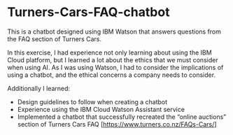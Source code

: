 # Turners-Cars-FAQ-chatbot
This is a chatbot designed using IBM Watson that answers questions from the FAQ section of Turners Cars.

In this exercise, I had experience not only learning about using the IBM Cloud platform, but I learned a lot about the ethics that we must consider when using AI. As I was using Watson, I had to consider the implications of using a chatbot, and the ethical concerns a company needs to consider.

Additionally I learned:
 - Design guidelines to follow when creating a chatbot
 - Experience using the IBM Cloud Watson Assistant service
 - Implemented a chatbot that successfully recreated the “online auctions” section of Turners Cars FAQ [https://www.turners.co.nz/FAQs-Cars/]
